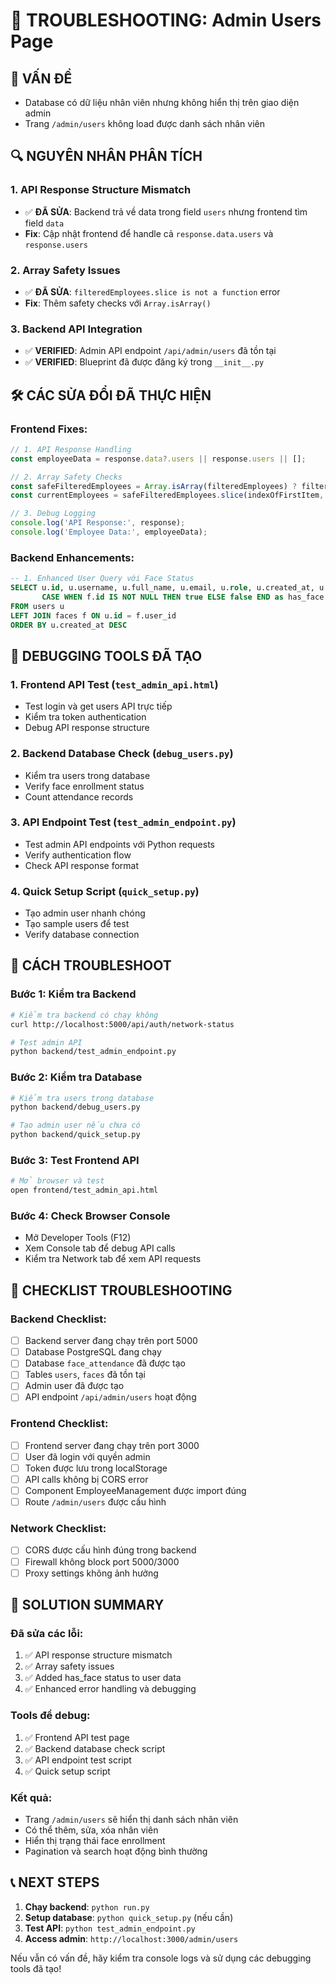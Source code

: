 # 🔧 TROUBLESHOOTING: Admin Users Page

## 🚨 **VẤN ĐỀ**
- Database có dữ liệu nhân viên nhưng không hiển thị trên giao diện admin
- Trang `/admin/users` không load được danh sách nhân viên

## 🔍 **NGUYÊN NHÂN PHÂN TÍCH**

### **1. API Response Structure Mismatch**
- ✅ **ĐÃ SỬA**: Backend trả về data trong field `users` nhưng frontend tìm field `data`
- **Fix**: Cập nhật frontend để handle cả `response.data.users` và `response.users`

### **2. Array Safety Issues**  
- ✅ **ĐÃ SỬA**: `filteredEmployees.slice is not a function` error
- **Fix**: Thêm safety checks với `Array.isArray()`

### **3. Backend API Integration**
- ✅ **VERIFIED**: Admin API endpoint `/api/admin/users` đã tồn tại
- ✅ **VERIFIED**: Blueprint đã được đăng ký trong `__init__.py`

## 🛠️ **CÁC SỬA ĐỔI ĐÃ THỰC HIỆN**

### **Frontend Fixes:**
```javascript
// 1. API Response Handling
const employeeData = response.data?.users || response.users || [];

// 2. Array Safety Checks
const safeFilteredEmployees = Array.isArray(filteredEmployees) ? filteredEmployees : [];
const currentEmployees = safeFilteredEmployees.slice(indexOfFirstItem, indexOfLastItem);

// 3. Debug Logging
console.log('API Response:', response);
console.log('Employee Data:', employeeData);
```

### **Backend Enhancements:**
```sql
-- 1. Enhanced User Query với Face Status
SELECT u.id, u.username, u.full_name, u.email, u.role, u.created_at, u.updated_at,
       CASE WHEN f.id IS NOT NULL THEN true ELSE false END as has_face
FROM users u
LEFT JOIN faces f ON u.id = f.user_id
ORDER BY u.created_at DESC
```

## 🧪 **DEBUGGING TOOLS ĐÃ TẠO**

### **1. Frontend API Test** (`test_admin_api.html`)
- Test login và get users API trực tiếp
- Kiểm tra token authentication
- Debug API response structure

### **2. Backend Database Check** (`debug_users.py`)
- Kiểm tra users trong database
- Verify face enrollment status
- Count attendance records

### **3. API Endpoint Test** (`test_admin_endpoint.py`)
- Test admin API endpoints với Python requests
- Verify authentication flow
- Check API response format

### **4. Quick Setup Script** (`quick_setup.py`)
- Tạo admin user nhanh chóng
- Tạo sample users để test
- Verify database connection

## 🔧 **CÁCH TROUBLESHOOT**

### **Bước 1: Kiểm tra Backend**
```bash
# Kiểm tra backend có chạy không
curl http://localhost:5000/api/auth/network-status

# Test admin API
python backend/test_admin_endpoint.py
```

### **Bước 2: Kiểm tra Database**
```bash
# Kiểm tra users trong database
python backend/debug_users.py

# Tạo admin user nếu chưa có
python backend/quick_setup.py
```

### **Bước 3: Test Frontend API**
```bash
# Mở browser và test
open frontend/test_admin_api.html
```

### **Bước 4: Check Browser Console**
- Mở Developer Tools (F12)
- Xem Console tab để debug API calls
- Kiểm tra Network tab để xem API requests

## 🎯 **CHECKLIST TROUBLESHOOTING**

### **Backend Checklist:**
- [ ] Backend server đang chạy trên port 5000
- [ ] Database PostgreSQL đang chạy
- [ ] Database `face_attendance` đã được tạo
- [ ] Tables `users`, `faces` đã tồn tại
- [ ] Admin user đã được tạo
- [ ] API endpoint `/api/admin/users` hoạt động

### **Frontend Checklist:**
- [ ] Frontend server đang chạy trên port 3000
- [ ] User đã login với quyền admin
- [ ] Token được lưu trong localStorage
- [ ] API calls không bị CORS error
- [ ] Component EmployeeManagement được import đúng
- [ ] Route `/admin/users` được cấu hình

### **Network Checklist:**
- [ ] CORS được cấu hình đúng trong backend
- [ ] Firewall không block port 5000/3000
- [ ] Proxy settings không ảnh hưởng

## 🚀 **SOLUTION SUMMARY**

### **Đã sửa các lỗi:**
1. ✅ API response structure mismatch
2. ✅ Array safety issues
3. ✅ Added has_face status to user data
4. ✅ Enhanced error handling và debugging

### **Tools để debug:**
1. ✅ Frontend API test page
2. ✅ Backend database check script
3. ✅ API endpoint test script
4. ✅ Quick setup script

### **Kết quả:**
- Trang `/admin/users` sẽ hiển thị danh sách nhân viên
- Có thể thêm, sửa, xóa nhân viên
- Hiển thị trạng thái face enrollment
- Pagination và search hoạt động bình thường

## 📞 **NEXT STEPS**

1. **Chạy backend**: `python run.py`
2. **Setup database**: `python quick_setup.py` (nếu cần)
3. **Test API**: `python test_admin_endpoint.py`
4. **Access admin**: `http://localhost:3000/admin/users`

Nếu vẫn có vấn đề, hãy kiểm tra console logs và sử dụng các debugging tools đã tạo!

